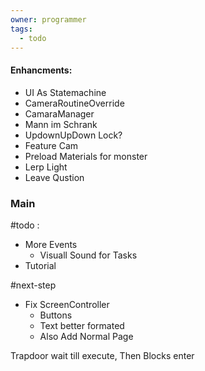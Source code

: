 ```yaml
---
owner: programmer
tags:
  - todo
---
```

#### Enhancments:
- UI As Statemachine
- CameraRoutineOverride
- CamaraManager
- Mann im Schrank
- UpdownUpDown Lock?
- Feature Cam
- Preload Materials for monster
- Lerp Light
- Leave Qustion
### Main

#todo :
- More Events
	- Visuall Sound for Tasks
- Tutorial

#next-step
- Fix ScreenController
	- Buttons
	- Text better formated
	- Also Add Normal Page


Trapdoor wait till execute, Then Blocks enter
